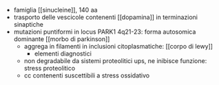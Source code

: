 - famiglia [[sinucleine]], 140 aa
- trasporto delle vescicole contenenti [[dopamina]] in terminazioni sinaptiche
- mutazioni puntiformi in locus PARK1 4q21-23: forma autosomica dominante [[morbo di parkinson]]
	- aggrega in filamenti in inclusioni citoplasmatiche: [[corpo di lewy]]
		- elementi diagnostici
	- non degradabile da sistemi proteolitici ups, ne inibisce funzione: stress proteolitico
	- cc contenenti suscettibili a stress ossidativo